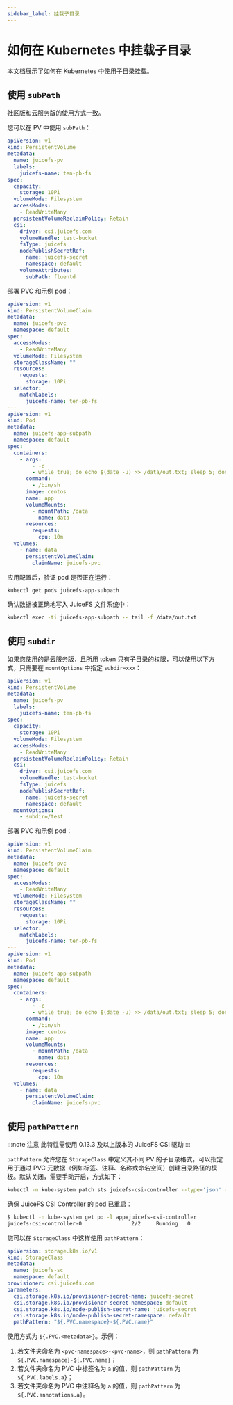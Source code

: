 ```yaml
---
sidebar_label: 挂载子目录
---
```


# 如何在 Kubernetes 中挂载子目录

本文档展示了如何在 Kubernetes 中使用子目录挂载。

## 使用 `subPath`

社区版和云服务版的使用方式一致。

您可以在 PV 中使用 `subPath`：

```yaml {21-22}
apiVersion: v1
kind: PersistentVolume
metadata:
  name: juicefs-pv
  labels:
    juicefs-name: ten-pb-fs
spec:
  capacity:
    storage: 10Pi
  volumeMode: Filesystem
  accessModes:
    - ReadWriteMany
  persistentVolumeReclaimPolicy: Retain
  csi:
    driver: csi.juicefs.com
    volumeHandle: test-bucket
    fsType: juicefs
    nodePublishSecretRef:
      name: juicefs-secret
      namespace: default
    volumeAttributes:
      subPath: fluentd
```

部署 PVC 和示例 pod：

```yaml
apiVersion: v1
kind: PersistentVolumeClaim
metadata:
  name: juicefs-pvc
  namespace: default
spec:
  accessModes:
    - ReadWriteMany
  volumeMode: Filesystem
  storageClassName: ""
  resources:
    requests:
      storage: 10Pi
  selector:
    matchLabels:
      juicefs-name: ten-pb-fs
---
apiVersion: v1
kind: Pod
metadata:
  name: juicefs-app-subpath
  namespace: default
spec:
  containers:
    - args:
        - -c
        - while true; do echo $(date -u) >> /data/out.txt; sleep 5; done
      command:
        - /bin/sh
      image: centos
      name: app
      volumeMounts:
        - mountPath: /data
          name: data
      resources:
        requests:
          cpu: 10m
  volumes:
    - name: data
      persistentVolumeClaim:
        claimName: juicefs-pvc
```

应用配置后，验证 pod 是否正在运行：

```sh
kubectl get pods juicefs-app-subpath
```

确认数据被正确地写入 JuiceFS 文件系统中：

```sh
kubectl exec -ti juicefs-app-subpath -- tail -f /data/out.txt
```

## 使用 `subdir`

如果您使用的是云服务版，且所用 token 只有子目录的权限，可以使用以下方式，只需要在 `mountOptions` 中指定 `subdir=xxx`：

```yaml {21-22}
apiVersion: v1
kind: PersistentVolume
metadata:
  name: juicefs-pv
  labels:
    juicefs-name: ten-pb-fs
spec:
  capacity:
    storage: 10Pi
  volumeMode: Filesystem
  accessModes:
    - ReadWriteMany
  persistentVolumeReclaimPolicy: Retain
  csi:
    driver: csi.juicefs.com
    volumeHandle: test-bucket
    fsType: juicefs
    nodePublishSecretRef:
      name: juicefs-secret
      namespace: default
  mountOptions:
    - subdir=/test
```

部署 PVC 和示例 pod：

```yaml
apiVersion: v1
kind: PersistentVolumeClaim
metadata:
  name: juicefs-pvc
  namespace: default
spec:
  accessModes:
    - ReadWriteMany
  volumeMode: Filesystem
  storageClassName: ""
  resources:
    requests:
      storage: 10Pi
  selector:
    matchLabels:
      juicefs-name: ten-pb-fs
---
apiVersion: v1
kind: Pod
metadata:
  name: juicefs-app-subpath
  namespace: default
spec:
  containers:
    - args:
        - -c
        - while true; do echo $(date -u) >> /data/out.txt; sleep 5; done
      command:
        - /bin/sh
      image: centos
      name: app
      volumeMounts:
        - mountPath: /data
          name: data
      resources:
        requests:
          cpu: 10m
  volumes:
    - name: data
      persistentVolumeClaim:
        claimName: juicefs-pvc
```

## 使用 `pathPattern`

:::note 注意
此特性需使用 0.13.3 及以上版本的 JuiceFS CSI 驱动
:::

`pathPattern` 允许您在 `StorageClass` 中定义其不同 PV 的子目录格式，可以指定用于通过 PVC 元数据（例如标签、注释、名称或命名空间）创建目录路径的模板。默认关闭，需要手动开启，方式如下：

```bash
kubectl -n kube-system patch sts juicefs-csi-controller --type='json' -p='[{"op": "remove", "path": "/spec/template/spec/containers/1"}, {"op": "replace", "path": "/spec/template/spec/containers/0/args", "value":["--endpoint=$(CSI_ENDPOINT)", "--logtostderr", "--nodeid=$(NODE_NAME)", "--v=5", "--provisioner=true"]}]'
```

确保 JuiceFS CSI Controller 的 pod 已重启：

```bash
$ kubectl -n kube-system get po -l app=juicefs-csi-controller
juicefs-csi-controller-0                2/2     Running   0                24m
```

您可以在 `StorageClass` 中这样使用 `pathPattern`：

```yaml {12}
apiVersion: storage.k8s.io/v1
kind: StorageClass
metadata:
  name: juicefs-sc
  namespace: default
provisioner: csi.juicefs.com
parameters:
  csi.storage.k8s.io/provisioner-secret-name: juicefs-secret
  csi.storage.k8s.io/provisioner-secret-namespace: default
  csi.storage.k8s.io/node-publish-secret-name: juicefs-secret
  csi.storage.k8s.io/node-publish-secret-namespace: default
  pathPattern: "${.PVC.namespace}-${.PVC.name}"
```

使用方式为 `${.PVC.<metadata>}`。示例：

1. 若文件夹命名为 `<pvc-namespace>-<pvc-name>`，则 `pathPattern` 为 `${.PVC.namespace}-${.PVC.name}`；
2. 若文件夹命名为 PVC 中标签名为 `a` 的值，则 `pathPattern` 为`${.PVC.labels.a}`；
3. 若文件夹命名为 PVC 中注释名为 `a` 的值，则 `pathPattern` 为`${.PVC.annotations.a}`。
